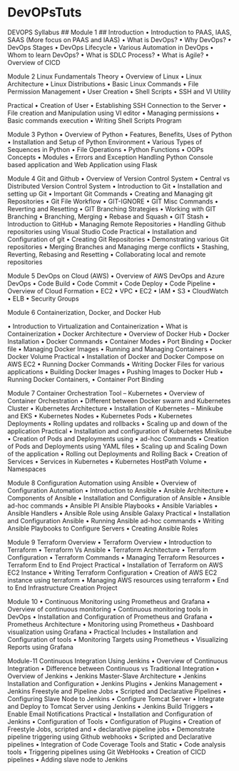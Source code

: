 # DevOPsTuts


DEVOPS Syllabus
	## Module 1
		## Introduction
		•	Introduction to PAAS, IAAS, SAAS (More focus on PAAS and IAAS)
		•	What is DevOps?
		•	Why DevOps?
		•	DevOps Stages
		•	DevOps Lifecycle
		•	Various Automation in DevOps
		•	Whom to learn DevOps?
		•	What is SDLC Process?
		•	What is Agile?
		•	Overview of CICD

Module 2
Linux Fundamentals
	Theory
•	Overview of Linux
•	Linux Architecture
•	Linux Distributions
•	Basic Linux Commands
•	File Permission Management
•	User Creation
•	Shell Scripts
•	SSH and VI Utility

Practical
•	Creation of User
•	Establishing SSH Connection to the Server
•	File creation and Manipulation using VI editor
•	Managing permissions
•	Basic commands execution
•	Writing Shell Scripts Program
	





Module 3
Python
•	Overview of Python
•	Features, Benefits, Uses of Python
•	Installation and Setup of Python Environment
•	Various Types of Sequences in Python
•	File Operations
•	Python Functions
•	OOPs Concepts
•	Modules
•	Errors and Exception Handling Python Console based application and Web Application using Flask
	

Module 4
Git and Github
•	Overview of Version Control System
•	Central vs Distributed Version Control System
•	Introduction to Git
•	Installation and setting up Git
•	Important Git Commands
•	Creating and Managing git Repositories
•	Git File Workflow
•	GIT-IGNORE
•	GIT Misc Commands
•	Reverting and Resetting
•	GIT Branching Strategies
•	Working with GIT Branching
•	Branching, Merging
•	Rebase and Squash
•	GIT Stash
•	Introduction to GitHub
•	Managing Remote Repositories
•	Handling Github repositories using Visual Studio Code
Practical
•	Installation and Configuration of git
•	Creating Git Repositories
•	Demonstrating various Git repositories
•	Merging Branches and Managing merge conflicts
•	Stashing, Reverting, Rebasing and Resetting
•	Collaborating local and remote repositories


Module 5
DevOps on Cloud (AWS)
•	Overview of AWS DevOps and Azure DevOps
•	Code Build
•	Code Commit
•	Code Deploy
•	Code Pipeline
•	Overview of Cloud Formation
•	EC2
•	VPC
•	EC2
•	IAM
•	S3
•	CloudWatch
•	 ELB
•	Security Groups

Module 6
Containerization, Docker, and Docker Hub

•	Introduction to Virtualization and Containerization
•	What is Containerization
•	Docker Architecture
•	Overview of Docker Hub
•	Docker Installation
•	Docker Commands
•	Container Modes
•	Port Binding
•	Docker file
•	Managing Docker Images
•	Running and Managing Containers
•	Docker Volume
Practical
•	Installation of Docker and Docker Compose on AWS EC2
•	Running Docker Commands
•	Writing Docker Files for various applications
•	Building Docker Images
•	Pushing Images to Docker Hub
•	Running Docker Containers,
•	Container Port Binding

Module 7
Container Orchestration Tool – Kubernetes
•	Overview of Container Orchestration
•	Different between Docker swarm and Kubernetes Cluster
•	Kubernetes Architecture
•	Installation of Kubernetes – Minikube and EKS
•	Kubernetes Nodes
•	Kubernetes Pods
•	Kubernetes Deployments
•	Rolling updates and rollbacks
•	Scaling up and down of the application
Practical 
•	Installation and configuration of Kubernetes Minikube
•	Creation of Pods and Deployments using
•	ad-hoc Commands
•	Creation of Pods and Deployments using YAML files
•	Scaling up and Scaling Down of the application
•	Rolling out Deployments and Rolling Back
•	Creation of Services
•	Services in Kubernetes
•	Kubernetes HostPath Volume
•	Namespaces

Module 8
Configuration Automation using Ansible
•	Overview of Configuration Automation
•	Introduction to Ansible
•	Ansible Architecture
•	Components of Ansible
•	Installation and Configuration of Ansible
•	Ansible ad-hoc commands
•	Ansible Pl Ansible Playbooks
•	Ansible Variables
•	Ansible Handlers
•	Ansible Role using Ansible Galaxy
Practical
•	Installation and Configuration Ansible
•	Running Ansible ad-hoc commands
•	Writing Ansible Playbooks to Configure Servers
•	Creating Ansible Roles

Module 9
Terraform Overview
•	Terraform Overview
•	Introduction to Terraform
•	Terraform Vs Ansible
•	Terraform Architecture
•	Terraform Configuration
•	Terraform Commands
•	Managing Terraform Resources
•	Terraform End to End Project
Practical
•	Installation of Terraform on AWS EC2 Instance
•	Writing Terraform Configuration
•	Creation of AWS EC2 instance using terraform
•	Managing AWS resources using terraform
•	End to End Infrastructure Creation Project

Module 10
•	Continuous Monitoring using Prometheus and Grafana
•	Overview of continuous monitoring
•	Continuous monitoring tools in DevOps
•	Installation and Configuration of Prometheus and Grafana
•	Prometheus Architecture
•	Monitoring using Prometheus
•	Dashboard visualization using Grafana
•	Practical Includes
•	Installation and Configuration of tools
•	Monitoring Targets using Prometheus
•	Visualizing Reports using Grafana

Module-11
Continuous Integration Using Jenkins
•	Overview of Continuous Integration
•	Difference between Continuous vs Traditional Integration
•	Overview of Jenkins
•	Jenkins Master-Slave Architecture
•	Jenkins Installation and Configuration
•	Jenkins Plugins
•	Jenkins Management
•	Jenkins Freestyle and Pipeline Jobs
•	Scripted and Declarative Pipelines
•	Configuring Slave Node to Jenkins
•	Configure Tomcat Server
•	Integrate and Deploy to Tomcat Server using Jenkins
•	Jenkins Build Triggers
•	Enable Email Notifications
Practical 
•	Installation and Configuration of Jenkins
•	Configuration of Tools
•	Configuration of Plugins
•	Creation of Freestyle Jobs, scripted and
•	declarative pipeline jobs
•	Demonstrate pipeline triggering using Github webhooks
•	Scripted and Declarative pipelines
•	Integration of Code Coverage Tools and Static
•	Code analysis tools
•	Triggering pipelines using Git WebHooks
•	Creation of CICD pipelines
•	Adding slave node to Jenkins

